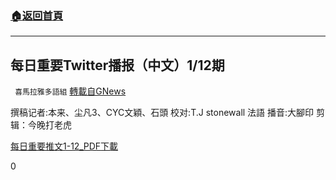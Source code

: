 ###  [:house:返回首頁](https://github.com/ourhimalayas/txt)
---

## 每日重要Twitter播报（中文）1/12期
` 喜馬拉雅多語組` [轉載自GNews](https://gnews.org/zh-hans/787287/)

撰稿记者:本来、尘凡3、CYC文穎、石頭
校对:T.J stonewall 法語
播音:大腳印
剪辑：今晚打老虎

[每日重要推文1-12\_PDF](https://gnews.org/wp-content/uploads/2021/01/1-12_p-2.pdf)[下載](https://gnews.org/wp-content/uploads/2021/01/1-12_p-2.pdf)



0
